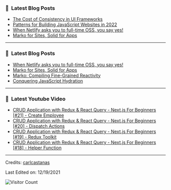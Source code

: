 ### 📕 &nbsp;**Latest Blog Posts**
<!-- BLOG-POST-LIST:START -->
- [The Cost of Consistency in UI Frameworks](https://dev.to/this-is-learning/the-cost-of-consistency-in-ui-frameworks-4agi)
- [Patterns for Building JavaScript Websites in 2022](https://dev.to/this-is-learning/patterns-for-building-javascript-websites-in-2022-5a93)
- [When Netlify asks you to full-time OSS, you say yes!](https://dev.to/ryansolid/when-netlify-asks-you-to-full-time-oss-you-say-yes-5ccf)
- [Marko for Sites, Solid for Apps](https://dev.to/this-is-learning/marko-for-sites-solid-for-apps-2c7d)
<!-- BLOG-POST-LIST:END -->

-----

### 📕 &nbsp;**Latest Blog Posts**
<!-- BLOG-POST-LIST:START -->
- [When Netlify asks you to full-time OSS, you say yes!](https://dev.to/ryansolid/when-netlify-asks-you-to-full-time-oss-you-say-yes-5ccf)
- [Marko for Sites, Solid for Apps](https://dev.to/this-is-learning/marko-for-sites-solid-for-apps-2c7d)
- [Marko: Compiling Fine-Grained Reactivity](https://dev.to/ryansolid/marko-compiling-fine-grained-reactivity-4lk4)
- [Conquering JavaScript Hydration](https://dev.to/this-is-learning/conquering-javascript-hydration-a9f)
<!-- BLOG-POST-LIST:END -->

-----

### 📕 &nbsp;**Latest Youtube Video**
<!-- YOUTUBE:START -->
- [CRUD Application with Redux &amp; React Query - Next.js For Beginners [#21] - Create Employee](https://www.youtube.com/watch?v=CxfUNatOnO8)
- [CRUD Application with Redux &amp; React Query - Next.js For Beginners [#20] - Dispatch Actions](https://www.youtube.com/watch?v=3uPgtkI6DFM)
- [CRUD Application with Redux &amp; React Query - Next.js For Beginners [#19] - Redux Toolkit](https://www.youtube.com/watch?v=yLJVc_3Rk3o)
- [CRUD Application with Redux &amp; React Query - Next.js For Beginners [#18] - Helper Function](https://www.youtube.com/watch?v=i4D0CJUveYc)
<!-- YOUTUBE:END -->

-----
Credits: [carlcastanas](https://github.com/carlcastanas)

Last Edited on: 12/19/2021

![Visitor Count](https://profile-counter.glitch.me/{carlcastanas}/count.svg)
